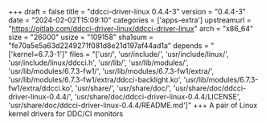+++
draft = false
title = "ddcci-driver-linux 0.4.4-3"
version = "0.4.4-3"
date = "2024-02-02T15:09:10"
categories = ['apps-extra']
upstreamurl = "https://gitlab.com/ddcci-driver-linux/ddcci-driver-linux"
arch = "x86_64"
size = "26000"
usize = "109158"
sha1sum = "fe70a5e5a63d2249271f081d8e21d197af44ad1a"
depends = "['kernel=6.7.3-1']"
files = "['usr/', 'usr/include/', 'usr/include/linux/', 'usr/include/linux/ddcci.h', 'usr/lib/', 'usr/lib/modules/', 'usr/lib/modules/6.7.3-fw1/', 'usr/lib/modules/6.7.3-fw1/extra/', 'usr/lib/modules/6.7.3-fw1/extra/ddcci-backlight.ko', 'usr/lib/modules/6.7.3-fw1/extra/ddcci.ko', 'usr/share/', 'usr/share/doc/', 'usr/share/doc/ddcci-driver-linux-0.4.4/', 'usr/share/doc/ddcci-driver-linux-0.4.4/LICENSE', 'usr/share/doc/ddcci-driver-linux-0.4.4/README.md']"
+++
A pair of Linux kernel drivers for DDC/CI monitors